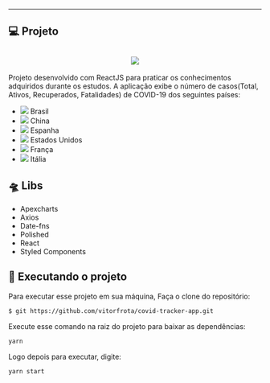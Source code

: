 
<hr/>

## 💻 Projeto

<h2 align="center">
<img src="https://i.ibb.co/47qYN1D/Capturar.png">
</h2>

Projeto desenvolvido com ReactJS para praticar os conhecimentos adquiridos durante os estudos. A aplicação exibe o número de casos(Total, Ativos, Recuperados, Fatalidades) de COVID-19 dos seguintes países: 

<ul>
  <li>
    <img src="https://www.countryflags.io/br/flat/24.png" />
    <span>Brasil</span>
  </li>
    <li>
    <img src="https://www.countryflags.io/cn/flat/24.png" />
    <span>China</span>
  </li>
    <li>
    <img src="https://www.countryflags.io/es/flat/24.png" />
    <span>Espanha</span>
  </li>
  <li>
    <img src="https://www.countryflags.io/us/flat/24.png" />
    <span>Estados Unidos</span>
  </li>
  <li>
    <img src="https://www.countryflags.io/fr/flat/24.png" />
    <span>França</span>
  </li>
  <li>
    <img src="https://www.countryflags.io/it/flat/24.png" />
    <span>Itália</span>
  </li>
</ul>  

## 🛸 Libs
* Apexcharts
* Axios
* Date-fns
* Polished
* React
* Styled Components

## 🔌 Executando o projeto

Para executar esse projeto em sua máquina,
Faça o clone do repositório:

```bash
$ git https://github.com/vitorfrota/covid-tracker-app.git
```

Execute esse comando na raiz do projeto para baixar as dependências:

```bash
yarn
```

Logo depois para executar, digite:

```bash
yarn start
```
<br/>
